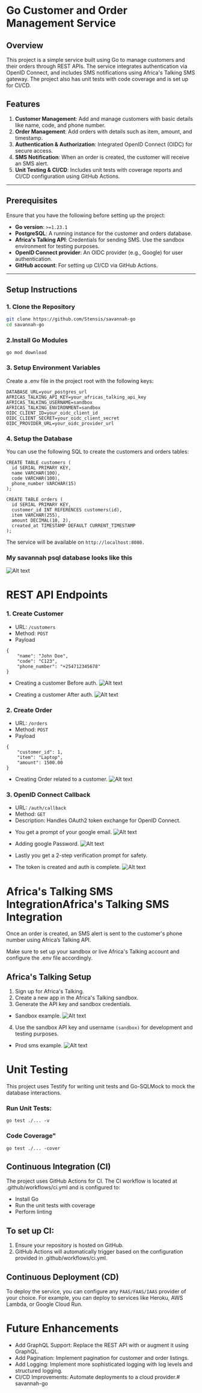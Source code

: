 # Go Customer and Order Management Service

## Overview

This project is a simple service built using Go to manage customers and their orders through REST APIs. The service integrates authentication via OpenID Connect, and includes SMS notifications using Africa's Talking SMS gateway. The project also has unit tests with code coverage and is set up for CI/CD.

## Features

1. **Customer Management**: Add and manage customers with basic details like name, code, and phone number.
2. **Order Management**: Add orders with details such as item, amount, and timestamp.
3. **Authentication & Authorization**: Integrated OpenID Connect (OIDC) for secure access.
4. **SMS Notification**: When an order is created, the customer will receive an SMS alert.
5. **Unit Testing & CI/CD**: Includes unit tests with coverage reports and CI/CD configuration using GitHub Actions.

---

## Prerequisites

Ensure that you have the following before setting up the project:

- **Go version**: `>=1.23.1`
- **PostgreSQL**: A running instance for the customer and orders database.
- **Africa's Talking API**: Credentials for sending SMS. Use the sandbox environment for testing purposes.
- **OpenID Connect provider**: An OIDC provider (e.g., Google) for user authentication.
- **GitHub account**: For setting up CI/CD via GitHub Actions.

---

## Setup Instructions

### 1. Clone the Repository

```bash
git clone https://github.com/Stensis/savannah-go
cd savannah-go
```

### 2.Install Go Modules

```
go mod download
```

### 3. Setup Environment Variables

Create a .env file in the project root with the following keys:

```
DATABASE_URL=your_postgres_url
AFRICAS_TALKING_API_KEY=your_africas_talking_api_key
AFRICAS_TALKING_USERNAME=sandbox
AFRICAS_TALKING_ENVIRONMENT=sandbox
OIDC_CLIENT_ID=your_oidc_client_id
OIDC_CLIENT_SECRET=your_oidc_client_secret
OIDC_PROVIDER_URL=your_oidc_provider_url
```

### 4. Setup the Database

You can use the following SQL to create the customers and orders tables:

```
CREATE TABLE customers (
  id SERIAL PRIMARY KEY,
  name VARCHAR(100),
  code VARCHAR(100),
  phone_number VARCHAR(15)
);

CREATE TABLE orders (
  id SERIAL PRIMARY KEY,
  customer_id INT REFERENCES customers(id),
  item VARCHAR(255),
  amount DECIMAL(10, 2),
  created_at TIMESTAMP DEFAULT CURRENT_TIMESTAMP
);
```

The service will be available on `http://localhost:8080.`

### My savannah psql database looks like this

  ![Alt text](/assets/psqldatabase.png "Creating a customer before auth")


# REST API Endpoints

### 1. Create Customer

- URL: `/customers`
- Method: `POST`
- Payload

```
{
    "name": "John Doe",
    "code": "C123",
    "phone_number": "+254712345678"
}
```

- Creating a customer Before auth.
  ![Alt text](/assets/invalidtoken.png "Creating a customer before auth")

- Creating a customer After auth.
  ![Alt text](/assets/usercreated.png "Creating a customer After auth")

### 2. Create Order

- URL: `/orders`
- Method: `POST`
- Payload

```
{
    "customer_id": 1,
    "item": "Laptop",
    "amount": 1500.00
}
```

- Creating Order related to a customer.
  ![Alt text](/assets/OrderSuccess.png "Creating a customer After auth")

### 3. OpenID Connect Callback

- URL: `/auth/callback`
- Method: `GET`
- Description: Handles OAuth2 token exchange for OpenID Connect.

* You get a prompt of your google email.
  ![Alt text](/assets/AuthLogin.png "Creating a customer After auth")

- Adding google Password.
  ![Alt text](/assets/Password.png "Creating a customer After auth")

- Lastly you get a 2-step verification prompt for safety.

- The token is created and auth is complete.
  ![Alt text](/assets/token.png "Creating a customer After auth")

# Africa's Talking SMS IntegrationAfrica's Talking SMS Integration

Once an order is created, an SMS alert is sent to the customer's phone number using Africa’s Talking API.

Make sure to set up your sandbox or live Africa's Talking account and configure the .env file accordingly.

## Africa's Talking Setup

1. Sign up for Africa's Talking.
2. Create a new app in the Africa's Talking sandbox.
3. Generate the API key and sandbox credentials.

- Sandbox example.
  ![Alt text](/assets/sms.png "Creating a customer After auth")
4. Use the sandbox API key and username `(sandbox)` for development and testing purposes.


- Prod sms example.
  ![Alt text](/assets/PRODsms.png "Creating a customer After auth")

# Unit Testing

This project uses Testify for writing unit tests and Go-SQLMock to mock the database interactions.

### Run Unit Tests:

```
go test ./... -v
```

### Code Coverage"

```
go test ./... -cover
```

## Continuous Integration (CI)

The project uses GitHub Actions for CI. The CI workflow is located at .github/workflows/ci.yml and is configured to:

- Install Go
- Run the unit tests with coverage
- Perform linting

## To set up CI:

1. Ensure your repository is hosted on GitHub.
2. GitHub Actions will automatically trigger based on the configuration provided in .github/workflows/ci.yml.

## Continuous Deployment (CD)

To deploy the service, you can configure any `PAAS/FAAS/IAAS` provider of your choice. For example, you can deploy to services like Heroku, AWS Lambda, or Google Cloud Run.

# Future Enhancements

- Add GraphQL Support: Replace the REST API with or augment it using GraphQL.
- Add Pagination: Implement pagination for customer and order listings.
- Add Logging: Implement more sophisticated logging with log levels and structured logging.
- CI/CD Improvements: Automate deployments to a cloud provider.# savannah-go
